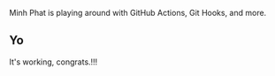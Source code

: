 Minh Phat is playing around with GitHub Actions, Git Hooks, and more.

## Yo

It's working, congrats.!!!

